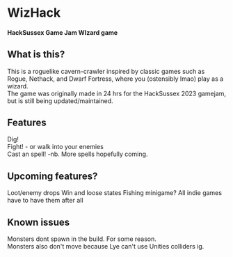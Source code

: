 # WizHack
#### HackSussex Game Jam WIzard game

## What is this?
This is a roguelike cavern-crawler inspired by classic games such as Rogue, Nethack, and Dwarf Fortress, where you (ostensibly lmao) play as a wizard. <br>
The game was originally made in 24 hrs for the HackSussex 2023 gamejam, but is still being updated/maintained.

## Features
Dig!<br>
Fight! - or walk into your enemies<br>
Cast an spell! -nb. More spells hopefully coming.<br>

## Upcoming features?
Loot/enemy drops
Win and loose states
Fishing minigame? All indie games have to have them after all

## Known issues
Monsters dont spawn in the build. For some reason.<br>
Monsters also don't move because Lye can't use Unities colliders ig.<br>
